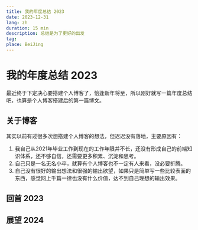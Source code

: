 ```yaml
---
title: 我的年度总结 2023
date: 2023-12-31
lang: zh
duration: 15 min
description: 总结是为了更好的出发
tag:
place: BeiJing
---
```


# 我的年度总结 2023

最近终于下定决心要搭建个人博客了，恰逢新年将至，所以刚好就写一篇年度总结吧，也算是个人博客搭建后的第一篇博文。

## 关于博客

其实以前有过很多次想搭建个人博客的想法，但迟迟没有落地，主要原因有：

1. 我自己从2021年毕业工作到现在的工作年限并不长，还没有形成自己的前端知识体系，还不够自信，还需要更多积累、沉淀和思考。
2. 自己只是一名无名小卒，就算有个人博客也不一定有人来看，没必要折腾。
3. 自己没有很好的输出想法和很强的输出欲望，如果只是简单写一些比较表面的东西，感觉网上千篇一律也没有什么价值，达不到自己理想的输出效果。

## 回首 2023

## 展望 2024
